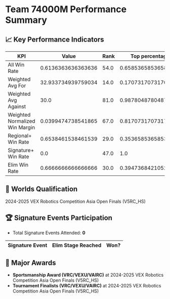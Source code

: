 # Team 74000M Performance Summary

## 📈 Key Performance Indicators
| KPI | Value | Rank | Top percentage |
| --- | ----- | ---- | ----- |
| All Win Rate | 0.6136363636363636 | 54.0 | 0.6585365853658537 |
| Weighted Avg For | 32.933734939759034 | 14.0 | 0.17073170731707318 |
| Weighted Avg Against | 30.0 | 81.0 | 0.9878048780487805 |
| Weighted Normalized Win Margin | 0.0399474738541865 | 67.0 | 0.8170731707317073 |
| Regional+ Win Rate | 0.6538461538461539 | 29.0 | 0.35365853658536583 |
| Signature+ Win Rate | 0.0 | 47.0 | 1.0 |
| Elim Win Rate | 0.6666666666666666 | 30.0 | 0.39473684210526316 |


## 🎯 Worlds Qualification
2024-2025 VEX Robotics Competition Asia Open Finals (V5RC_HS)

## 🏆 Signature Events Participation
- Total Signature Events Attended: **0**

| Signature Event | Elim Stage Reached | Won? |
|:----------------|:-------------------|:----|


## 🥇 Major Awards
- **Sportsmanship Award (VRC/VEXU/VAIRC)** at 2024-2025 VEX Robotics Competition Asia Open Finals (V5RC_HS)
- **Tournament Finalists (VRC/VEXU/VAIRC)** at 2024-2025 VEX Robotics Competition Asia Open Finals (V5RC_HS)

